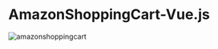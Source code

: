 # AmazonShoppingCart-Vue.js

![amazonshoppingcart](https://user-images.githubusercontent.com/53944526/104315798-8d071a00-54ec-11eb-8140-1ad77c7b81d5.gif)
